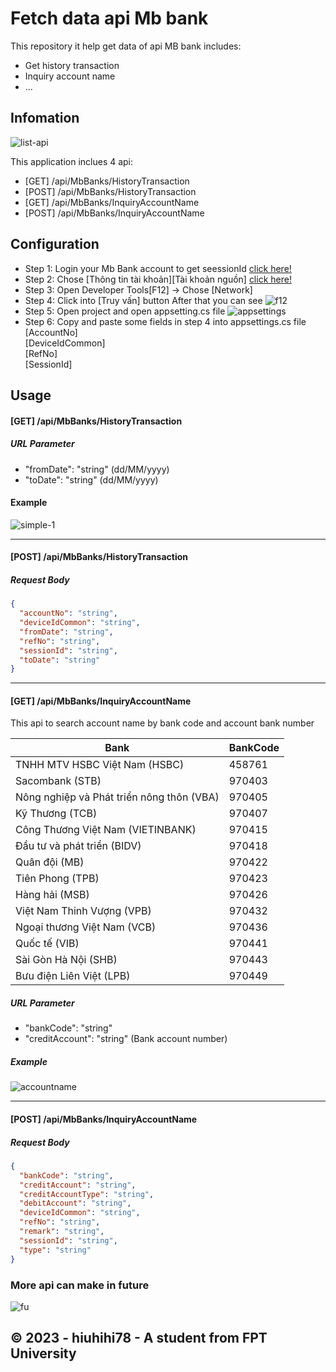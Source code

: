 # Fetch data api Mb bank

This repository it help get data of api MB bank includes:
+ Get history transaction
+ Inquiry account name
+ ...

## Infomation
![list-api](https://github.com/hiuhihi78/fetch-data-api-mb-bank/assets/85660078/e6f9d213-df2e-4854-93e6-4cd3385ccfdd)

This application inclues 4 api: 
- [GET] /api/MbBanks/HistoryTransaction
- [POST] /api/MbBanks/HistoryTransaction
- [GET] /api/MbBanks/InquiryAccountName
- [POST] /api/MbBanks/InquiryAccountName

## Configuration
- Step 1: Login your Mb Bank account to get seessionId [click here!](https://online.mbbank.com.vn/pl/login)
- Step 2: Chose [Thông tin tài khoản][Tài khoản nguồn] [click here!](https://online.mbbank.com.vn/information-account/source-account)
- Step 3: Open Developer Tools[F12] -> Chose [Network]
- Step 4: Click into [Truy vấn] button
  After that you can see
![f12](https://github.com/hiuhihi78/fetch-data-api-mb-bank/assets/85660078/6ee0e42a-283a-42b0-bf83-32f142d43499)
- Step 5: Open project and open appsetting.cs file
![appsettings](https://github.com/hiuhihi78/fetch-data-api-mb-bank/assets/85660078/78453256-fa44-4dd4-833d-4e67e37811cc)
- Step 6: Copy and paste some fields in step 4 into appsettings.cs file <br />
  [AccountNo]<br />
  [DeviceIdCommon]<br />
  [RefNo]<br />
  [SessionId]<br />

## Usage

#### [GET] /api/MbBanks/HistoryTransaction
##### URL Parameter
- "fromDate": "string" (dd/MM/yyyy)
- "toDate": "string" (dd/MM/yyyy)
#### Example
![simple-1](https://github.com/hiuhihi78/fetch-data-api-mb-bank/assets/85660078/00fc791c-0bb9-401a-8543-6ba3f3e0d5a8)

<hr/>

#### [POST] /api/MbBanks/HistoryTransaction
##### Request Body
```json
{
  "accountNo": "string",
  "deviceIdCommon": "string",
  "fromDate": "string",
  "refNo": "string",
  "sessionId": "string",
  "toDate": "string"
}
```

<hr/>

#### [GET] /api/MbBanks/InquiryAccountName
This api to search account name by bank code and account bank number

| Bank  | BankCode |
| ------------- | ------------- |
| TNHH MTV HSBC Việt Nam (HSBC)  | 458761  |
| Sacombank (STB)  | 970403  |
| Nông nghiệp và Phát triển nông thôn (VBA)  | 970405  |
| Kỹ Thương (TCB)  | 970407  |
| Công Thương Việt Nam (VIETINBANK)  | 970415  |
| Đầu tư và phát triển (BIDV)  | 970418  |
| Quân đội (MB)  | 970422  |
| Tiên Phong (TPB)  | 970423  |
| Hàng hải (MSB)  | 970426  |
| Việt Nam Thinh Vượng (VPB)  | 970432  |
| Ngoại thương Việt Nam (VCB)  | 970436  |
| Quốc tế (VIB) | 970441  |
| Sài Gòn Hà Nội (SHB)  | 970443  |
| Bưu điện Liên Việt (LPB)  | 970449  |

##### URL Parameter
- "bankCode": "string" 
- "creditAccount": "string" (Bank account number)

##### Example
![accountname](https://github.com/hiuhihi78/fetch-data-api-mb-bank/assets/85660078/0edfe312-ee59-4db3-99bb-1878d4a865d9)

<hr/>

#### [POST] /api/MbBanks/InquiryAccountName
##### Request Body
```json
{
  "bankCode": "string",
  "creditAccount": "string",
  "creditAccountType": "string",
  "debitAccount": "string",
  "deviceIdCommon": "string",
  "refNo": "string",
  "remark": "string",
  "sessionId": "string",
  "type": "string"
}
```

### More api can make in future
![fu](https://github.com/hiuhihi78/fetch-data-api-mb-bank/assets/85660078/afdf8cdf-f375-4850-968d-6cd9fefc125d)


## &copy; 2023 - hiuhihi78 - A student from FPT University

